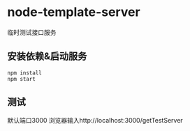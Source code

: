 # node-template-server
临时测试接口服务

## 安装依赖&启动服务
```
npm install
npm start
```

## 测试
默认端口3000
浏览器输入http://localhost:3000/getTestServer
